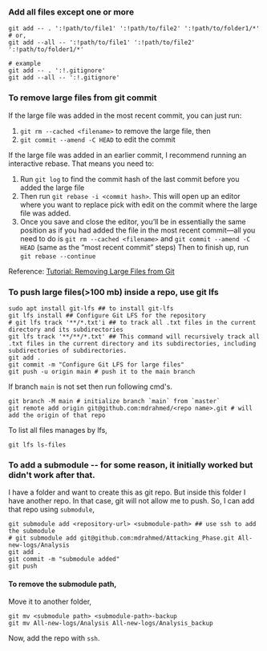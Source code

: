 
### Add all files except one or more
```
git add -- . ':!path/to/file1' ':!path/to/file2' ':!path/to/folder1/*'
# or,
git add --all -- ':!path/to/file1' ':!path/to/file2' ':!path/to/folder1/*'

# example
git add -- . ':!.gitignore'
git add --all -- ':!.gitignore'
```

### To remove large files from git commit 
If the large file was added in the most recent commit, you can just run:

1. `git rm --cached <filename>` to remove the large file, then
2. `git commit --amend -C HEAD` to edit the commit

If the large file was added in an earlier commit, I recommend running an interactive rebase. That means you need to:

1. Run `git log` to find the commit hash of the last commit before you added the large file
2. Then run `git rebase -i <commit hash>`. This will open up an editor where you want to replace pick with edit on the commit where the large file was added.
3. Once you save and close the editor, you’ll be in essentially the same position as if you had added the file in the most recent commit—all you need to do is `git rm --cached <filename>` and `git commit --amend -C HEAD` (same as the “most recent commit” steps)
    Then to finish up, run `git rebase --continue`

Reference: [Tutorial: Removing Large Files from Git](https://medium.com/analytics-vidhya/tutorial-removing-large-files-from-git-78dbf4cf83a)


### To push large files(>100 mb) inside a repo, use git lfs

```
sudo apt install git-lfs ## to install git-lfs
git lfs install ## Configure Git LFS for the repository
# git lfs track '**/*.txt'i ## to track all .txt files in the current directory and its subdirectories
git lfs track '**/**/*.txt' ## This command will recursively track all .txt files in the current directory and its subdirectories, including subdirectories of subdirectories.
git add .
git commit -m "Configure Git LFS for large files"
git push -u origin main # push it to the main branch
```
If branch `main` is not set then run following cmd's.
```
git branch -M main # initialize branch `main` from `master`
git remote add origin git@github.com:mdrahmed/<repo name>.git # will add the origin of that repo
```

To list all files manages by lfs,
```
git lfs ls-files
```

### To add a submodule -- for some reason, it initially worked but didn't work after that.
I have a folder and want to create this as git repo. But inside this folder I have another repo. In that case, git will not allow me to push. So, I can add that repo using `submodule`,
```
git submodule add <repository-url> <submodule-path> ## use ssh to add the submodule
# git submodule add git@github.com:mdrahmed/Attacking_Phase.git All-new-logs/Analysis
git add .
git commit -m "submodule added"
git push
```

#### To remove the submodule path,
Move it to another folder,
```
git mv <submodule path> <submodule-path>-backup
git mv All-new-logs/Analysis All-new-logs/Analysis_backup
```
Now, add the repo with `ssh`.



